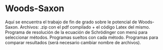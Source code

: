 # Woods-Saxon
Aquí se encuentra el trabajo de fin de grado sobre le potencial de Woods-Saxon. 
Archivos:
.zip con el pdf compilado + el código Latex del mismo.
Programa de resolución de la ecuación de Schrödinger con menú para seleccionar métodos.
Programas sueltos con cada método.
Programas para comparar resultados (será necesario cambiar nombre de archivos).
